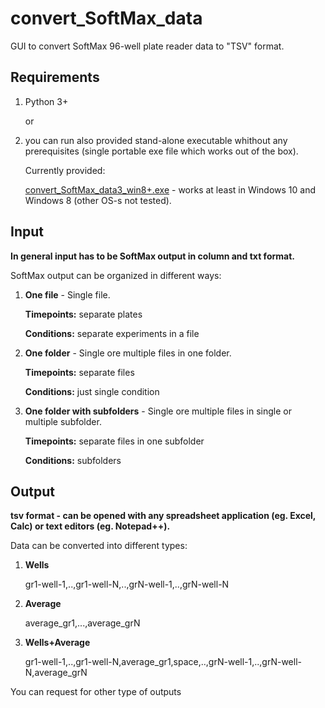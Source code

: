 # convert_SoftMax_data
GUI to convert SoftMax 96-well plate reader data to "TSV" format.

## Requirements
1) Python 3+
 
    or

2) you can run also provided stand-alone executable whithout any prerequisites (single portable exe file which works out of the box).
  
    Currently provided:
  
    [convert_SoftMax_data3_win8+.exe](https://github.com/luidale/convert_SoftMax_data/blob/master/convert_SoftMax_data3_win8+.exe)   - works at least in Windows 10 and Windows 8 (other OS-s not tested).

## Input
**In general input has to be SoftMax output in column and txt format.**

SoftMax output can be organized in different ways:

1) **One file**  -  Single file. 

    **Timepoints:** separate plates
    
    **Conditions:** separate experiments in a file

2) **One folder**  -  Single ore multiple files in one folder. 

    **Timepoints:** separate files 
    
    **Conditions:** just single condition

3) **One folder with subfolders**  -  Single ore multiple files in single or multiple subfolder. 
  
    **Timepoints:** separate files in one subfolder 
  
    **Conditions:** subfolders


## Output
**tsv format - can be opened with any spreadsheet application (eg. Excel, Calc) or text editors (eg. Notepad++).**

Data can be converted into different types:

1) **Wells**

    gr1-well-1,..,gr1-well-N,..,grN-well-1,..,grN-well-N

2) **Average**

    average_gr1,...,average_grN

3) **Wells+Average**

    gr1-well-1,..,gr1-well-N,average_gr1,space,..,grN-well-1,..,grN-well-N,average_grN

You can request for other type of outputs
